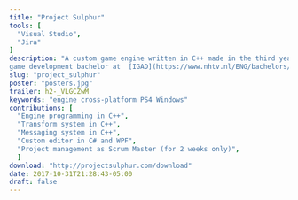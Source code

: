 ```yaml
---
title: "Project Sulphur"
tools: [
  "Visual Studio",
  "Jira"
]
description: "A custom game engine written in C++ made in the third year of my
game development bachelor at  [IGAD](https://www.nhtv.nl/ENG/bachelors/creative-media-and-game-technologies/startpage.html).The project lasted 32 weeks, including an 8 week pre-production phase. I joined the project in week 9 as both an engine and tools programmer. You can read more about the project on [the website](http://projectsulphur.com/)."
slug: "project_sulphur"
poster: "posters.jpg"
trailer: h2-_VLGCZwM
keywords: "engine cross-platform PS4 Windows"
contributions: [
  "Engine programming in C++",
  "Transform system in C++",
  "Messaging system in C++",
  "Custom editor in C# and WPF",
  "Project management as Scrum Master (for 2 weeks only)",
  ]
download: "http://projectsulphur.com/download"
date: 2017-10-31T21:28:43-05:00
draft: false
---
```

